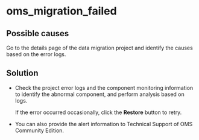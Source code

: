 # oms_migration_failed

## Possible causes

Go to the details page of the data migration project and identify the causes based on the error logs.

## Solution

* Check the project error logs and the component monitoring information to identify the abnormal component, and perform analysis based on logs.

   If the error occurred occasionally, click the **Restore** button to retry.

* You can also provide the alert information to Technical Support of OMS Community Edition.
